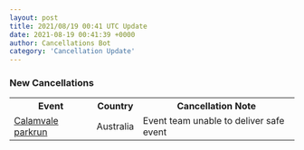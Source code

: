 ```yaml
---
layout: post
title: 2021/08/19 00:41 UTC Update
date: 2021-08-19 00:41:39 +0000
author: Cancellations Bot
category: 'Cancellation Update'
---
```


<h3>New Cancellations</h3>
<div class='hscrollable'>
<table style='width: 100%'>
    <tr>
        <th>Event</th>
        <th>Country</th>
        <th>Cancellation Note</th>
    </tr>
    <tr>
        <td><a href="https://www.parkrun.com.au/calamvale">Calamvale parkrun</a></td>
        <td>Australia</td>
        <td>Event team unable to deliver safe event</td>
    </tr>
</table>
</div>
